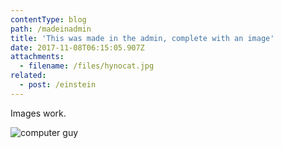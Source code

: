 ```yaml
---
contentType: blog
path: /madeinadmin
title: 'This was made in the admin, complete with an image'
date: 2017-11-08T06:15:05.907Z
attachments:
  - filename: /files/hynocat.jpg
related:
  - post: /einstein
---
```

Images work.

![computer guy](/files/tumblr_nilmmbd4qq1ssby0io1_540.gif)

